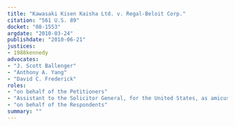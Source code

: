 ```yaml
---
title: "Kawasaki Kisen Kaisha Ltd. v. Regal-Beloit Corp."
citation: "561 U.S. 89"
docket: "08-1553"
argdate: "2010-03-24"
publishdate: "2010-06-21"
justices:
- 1988kennedy
advocates:
- "J. Scott Ballenger"
- "Anthony A. Yang"
- "David C. Frederick"
roles:
- "on behalf of the Petitioners"
- "Assistant to the Solicitor General, for the United States, as amicus curiae, supporting the Petitioners"
- "on behalf of the Respondents"
summary: ""
---
```


